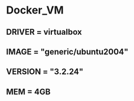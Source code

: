 # Docker_VM
## DRIVER = virtualbox
## IMAGE = "generic/ubuntu2004"
## VERSION = "3.2.24"
## MEM = 4GB